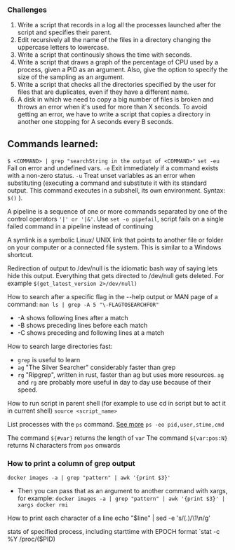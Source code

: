 ### Challenges

1. Write a script that records in a log all the processes launched after the script and specifies their parent.
2. Edit recursively all the name of the files in a directory changing the uppercase letters to lowercase.
3. Write a script that continously shows the time with seconds.
4. Write a script that draws a graph of the percentage of CPU used by a process, given a PID as an argument. Also, give the option to specify the size of the sampling as an argument.
5. Write a script that checks all the directories specified by the user for files that are duplicates, even if they have a different name.
6. A disk in which we need to copy a big number of files is broken and throws an error when it's used for more than X seconds. To avoid getting an error, we have to write a script that copies a directory in another one stopping for A seconds every B seconds.

## Commands learned:
`$ <COMMAND> | grep "searchString in the output of <COMMAND>"`
`set -eu` Fail on error and undefined vars.
`-e` Exit immediately if a command exists with a non-zero status.
`-u` Treat unset variables as an error when substituting (executing a command and substitute it with its standard output. This command executes in a subshell, its own environment. Syntax: `$()` ).

A pipeline is a sequence of one or more commands separated by one of the control operators `'|' or '|&'`.
Use `set -o pipefail`, script fails on a single failed command in a pipeline instead of continuing

A symlink is a symbolic Linux/ UNIX link that points to another file or folder on your computer or a connected file system. This is similar to a Windows shortcut.

Redirection of output to /dev/null is the idiomatic bash way of saying lets hide this output. Everything that gets directed to /dev/null gets deleted. For example `$(get_latest_version 2>/dev/null)`

How to search after a specific flag in the --help output or MAN page of a command:
`man ls | grep -A 5 "\-FLAGTOSEARCHFOR"`
* -A <NUM> shows following lines after a match
* -B <NUM> shows preceding lines before each match
* -C <NUM> shows preceding and following lines at a match

How to search large directories fast:
* `grep` is useful to learn
* `ag` "The Silver Searcher" considerably faster than grep
* `rg` "Ripgrep", written in rust, faster than ag but uses more resources.
`ag` and `rg` are probably more useful in day to day use because of their speed.

How to run script in parent shell (for example to use cd in script but to act it in current shell)
`source <script_name>`

List processes with the `ps` command.
[See more](https://www.tecmint.com/ps-command-examples-for-linux-process-monitoring/)
`ps -eo pid,user,stime,cmd`

The command `${#var}` returns the length of `var`
The command `${var:pos:N}` returns N characters from `pos` onwards

### How to print a column of grep output
`docker images -a | grep "pattern" | awk '{print $3}'`

* Then you can pass that as an argument to another command with xargs, for example:
`docker images -a | grep "pattern" | awk '{print $3}' | xargs docker rmi`

How to print each character of a line
echo "$line" | sed -e 's/\(.\)/\1\n/g'

stats of specified process, including starttime with EPOCH format
`stat -c %Y /proc/($PID)
